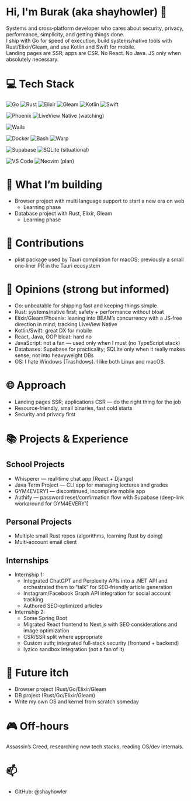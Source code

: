 # Hi, I'm Burak (aka shayhowler) 👋

Systems and cross‑platform developer who cares about security, privacy, performance, simplicity, and getting things done.  
I ship with Go for speed of execution, build systems/native tools with Rust/Elixir/Gleam, and use Kotlin and Swift for mobile.  
Landing pages are SSR; apps are CSR. No React. No Java. JS only when absolutely necessary.

# 💻 Tech Stack
<!-- Core languages I actually enjoy -->
![Go](https://img.shields.io/badge/Go-00ADD8?style=for-the-badge&logo=go&logoColor=white)
![Rust](https://img.shields.io/badge/Rust-B4673A?style=for-the-badge&logo=rust&logoColor=ffffff)
![Elixir](https://img.shields.io/badge/Elixir-4B275F?style=for-the-badge&logo=elixir&logoColor=white)
![Gleam](https://img.shields.io/badge/Gleam-ffaff3?style=for-the-badge&logo=gleam&logoColor=3b3240)
![Kotlin](https://img.shields.io/badge/Kotlin-7F52FF?style=for-the-badge&logo=kotlin&logoColor=white)
![Swift](https://img.shields.io/badge/Swift-FA7343?style=for-the-badge&logo=swift&logoColor=white)

<!-- Frameworks -->
![Phoenix](https://img.shields.io/badge/Phoenix-FD4F00?style=for-the-badge&logo=phoenixframework&logoColor=white)
![LiveView Native (watching)](https://img.shields.io/badge/LiveView%20Native-watching-000000?style=for-the-badge&logo=elixir&logoColor=white)

<!-- Cross‑platform / Desktop -->
![Wails](https://img.shields.io/badge/Wails-3C3C3C?style=for-the-badge&logo=go&logoColor=white)

<!-- Tooling -->
![Docker](https://img.shields.io/badge/Docker-2496ED?style=for-the-badge&logo=docker&logoColor=white)
![Bash](https://img.shields.io/badge/Bash-121011?style=for-the-badge&logo=gnu-bash&logoColor=white)
![Warp](https://img.shields.io/badge/Warp-01A4FF?style=for-the-badge&logo=warp&logoColor=white)

<!-- Databases / Backend infra (pragmatic) -->
![Supabase](https://img.shields.io/badge/Supabase-3ECF8E?style=for-the-badge&logo=supabase&logoColor=white)
![SQLite (situational)](https://img.shields.io/badge/SQLite%20(situational)-003B57?style=for-the-badge&logo=sqlite&logoColor=white)

<!-- Editors -->
![VS Code](https://img.shields.io/badge/VS%20Code-007ACC?style=for-the-badge&logo=visualstudiocode&logoColor=white)
![Neovim (plan)](https://img.shields.io/badge/Neovim%20(plan)-57A143?style=for-the-badge&logo=neovim&logoColor=white)

# 🚢 What I’m building
- Browser project with multi language support to start a new era on web
  - Learning phase
- Database project with Rust, Elixir, Gleam
  - Learning phase

# 🧪 Contributions
- plist package used by Tauri compilation for macOS; previously a small one‑liner PR in the Tauri ecosystem

# 🧭 Opinions (strong but informed)
- Go: unbeatable for shipping fast and keeping things simple
- Rust: systems/native first; safety + performance without bloat
- Elixir/Gleam/Phoenix: leaning into BEAM’s concurrency with a JS‑free direction in mind; tracking LiveView Native
- Kotlin/Swift: great DX for mobile
- React, Java, OOP bloat: hard no
- JavaScript: not a fan — used only when I must (no TypeScript stack)
- Databases: Supabase for practicality; SQLite only when it really makes sense; not into heavyweight DBs
- OS: I hate Windows (Trashdows). I like both Linux and macOS.

# 🌐 Approach
- Landing pages SSR; applications CSR — do the right thing for the job
- Resource‑friendly, small binaries, fast cold starts
- Security and privacy first

# 📚 Projects & Experience

## School Projects
- Whisperer — real‑time chat app (React + Django)
- Java Term Project — CLI app for managing lectures and grades
- GYM4EVERY1 — discontinued, incomplete mobile app
- Authify — password reset/confirmation flow with Supabase (deep‑link workaround for GYM4EVERY1)

## Personal Projects
- Multiple small Rust repos (algorithms, learning Rust by doing)
- Multi‑account email client

## Internships
- Internship 1:
  - Integrated ChatGPT and Perplexity APIs into a .NET API and orchestrated them to “talk” for SEO‑friendly article generation
  - Instagram/Facebook Graph API integration for social account tracking
  - Authored SEO‑optimized articles
- Internship 2:
  - Some Spring Boot
  - Migrated React frontend to Next.js with SEO considerations and image optimization
  - CSR/SSR split where appropriate
  - Custom auth; integrated full‑stack security (frontend + backend)
  - Iyzico sandbox integration (not a fan of it)

# 🧱 Future itch
- Browser project (Rust/Go/Elixir/Gleam
- DB project (Rust/Go/Elixir/Gleam)
- Write my own OS and kernel from scratch someday

# 🎮 Off‑hours
Assassin’s Creed, researching new tech stacks, reading OS/dev internals.

# 📫
- GitHub: @shayhowler
